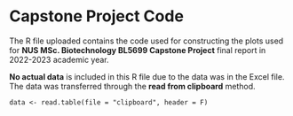 # Capstone Project Code

The R file uploaded contains the code used for constructing the plots used for **NUS MSc. Biotechnology BL5699 Capstone Project** final report in 2022-2023 academic year.

**No actual data** is included in this R file due to the data was in the Excel file. The data was transferred through the **read from clipboard** method.
```
data <- read.table(file = "clipboard", header = F)
```

